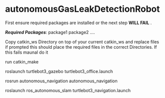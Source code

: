 # autonomousGasLeakDetectionRobot


First ensure required packages are installed or the next step <b>WILL FAIL</b> .

<em><b>Required Packages</b></em>:
package1
package2
....


Copy catkin_ws Directory on top of your current catkin_ws and replace files if prompted this should place the required files in the correct Directories. If this fails maunal do it


run catkin_make


roslaunch turtlebot3_gazebo turtlebot3_office.launch

rosrun autonomous_navigation autonomous_navigation 

roslaunch ros_autonomous_slam turtlebot3_navigation.launch 